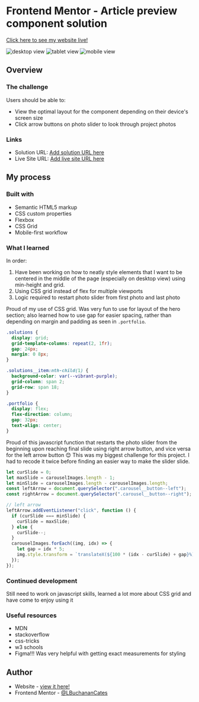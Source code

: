 # Frontend Mentor - Article preview component solution

[Click here to see my website live!](https://verdant-tanuki-988258.netlify.app)

![desktop view](<Screen Shot 2024-01-04 at 4.44.50 PM.png>)
![tablet view](<Screen Shot 2024-01-04 at 4.45.49 PM.png>)
![mobile view](<Screen Shot 2024-01-04 at 4.44.35 PM.png>)

## Overview

### The challenge

Users should be able to:

- View the optimal layout for the component depending on their device's screen size
- Click arrow buttons on photo slider to look through project photos

### Links

- Solution URL: [Add solution URL here](https://www.frontendmentor.io/solutions/responsive-profile-page-using-grid-Ry0Deogo_y)
- Live Site URL: [Add live site URL here](https://verdant-tanuki-988258.netlify.app)

## My process

### Built with

- Semantic HTML5 markup
- CSS custom properties
- Flexbox
- CSS Grid
- Mobile-first workflow

### What I learned

In order:

1. Have been working on how to neatly style elements that I want to be centered in the middle of the page (especially on desktop view) using min-height and grid.
2. Using CSS grid instead of flex for multiple viewports
3. Logic required to restart photo slider from first photo and last photo

Proud of my use of CSS grid. Was very fun to use for layout of the hero section; also learned how to use gap for easier spacing, rather than depending on margin and padding as seen in `.portfolio`.

```css
.solutions {
  display: grid;
  grid-template-columns: repeat(2, 1fr);
  gap: 24px;
  margin: 0 8px;
}

.solutions__item:nth-child(1) {
  background-color: var(--vibrant-purple);
  grid-column: span 2;
  grid-row: span 18;
}

.portfolio {
  display: flex;
  flex-direction: column;
  gap: 32px;
  text-align: center;
}
```

Proud of this javascript function that restarts the photo slider from the beginning upon reaching final slide using right arrow button, and vice versa for the left arrow button 😊 This was my biggest challenge for this project. I had to recode it twice before finding an easier way to make the slider slide.

```js
let curSlide = 0;
let maxSlide = carouselImages.length - 1;
let minSlide = carouselImages.length - carouselImages.length;
const leftArrow = document.querySelector(".carousel__button--left");
const rightArrow = document.querySelector(".carousel__button--right");

// left arrow
leftArrow.addEventListener("click", function () {
  if (curSlide === minSlide) {
    curSlide = maxSlide;
  } else {
    curSlide--;
  }
  carouselImages.forEach((img, idx) => {
    let gap = idx * 5;
    img.style.transform = `translateX(${100 * (idx - curSlide) + gap}%)`;
  });
});
```

### Continued development

Still need to work on javascript skills, learned a lot more about CSS grid and have come to enjoy using it

### Useful resources

- MDN
- stackoverflow
- css-tricks
- w3 schools
- Figma!!! Was very helpful with getting exact measurements for styling

## Author

- Website - [view it here!](https://verdant-tanuki-988258.netlify.app)
- Frontend Mentor - [@LBuchananCates](https://www.frontendmentor.io/profile/lbuchanancates)
